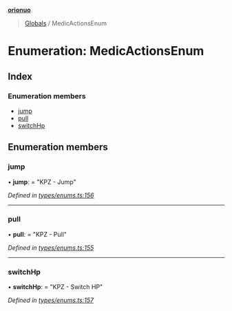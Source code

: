 **[orionuo](../README.md)**

> [Globals](../globals.md) / MedicActionsEnum

# Enumeration: MedicActionsEnum

## Index

### Enumeration members

* [jump](medicactionsenum.md#jump)
* [pull](medicactionsenum.md#pull)
* [switchHp](medicactionsenum.md#switchhp)

## Enumeration members

### jump

•  **jump**:  = "KPZ - Jump"

*Defined in [types/enums.ts:156](https://github.com/msviha/orionuo/blob/e41bac5/src/types/enums.ts#L156)*

___

### pull

•  **pull**:  = "KPZ - Pull"

*Defined in [types/enums.ts:155](https://github.com/msviha/orionuo/blob/e41bac5/src/types/enums.ts#L155)*

___

### switchHp

•  **switchHp**:  = "KPZ - Switch HP"

*Defined in [types/enums.ts:157](https://github.com/msviha/orionuo/blob/e41bac5/src/types/enums.ts#L157)*
